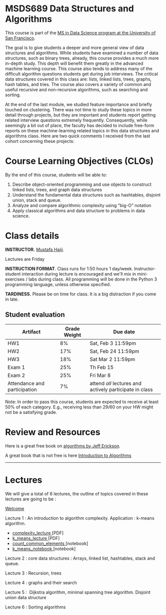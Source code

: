 MSDS689 Data Structures and Algorithms
=======

This course is part of the [MS in Data Science program at the University of San Francisco](https://www.usfca.edu/arts-sciences/graduate-programs/data-science).

The goal is to give students a deeper and more general view of data structures and algorithms. While students have examined a number of data structures, such as binary trees, already, this course provides a much more in-depth study. This depth will benefit them greatly in the advanced machine learning course. This course also tends to address many of the difficult algorithm questions students get during job interviews. The critical data structures covered in this class are: lists, linked lists, trees, graphs, hash tables, and tries. The course also covers a variety of common and useful recursive and non-recursive algorithms, such as searching and sorting.


At the end of the last module, we studied feature importance and briefly touched on clustering.  There was not time to study these topics in more detail through projects, but they are important and students report getting related interview questions extremely frequently. Consequently, while seemingly a bit out of place, the faculty has decided to include free-form reports on these machine-learning related topics in this data structures and algorithms class. Here are two quick comments I received from the last cohort concerning these projects:


# Course Learning Objectives (CLOs)

By the end of this course, students will be able to:

1. Describe object-oriented programming and use objects to construct linked lists, trees, and graph data structures
2. Understand the fundamental data structures such as hashtables, disjoint union, stack and queue.
3. Analyze and compare algorithmic complexity using “big-O” notation
4. Apply classical algorithms and data structure to problems in data science.
   



# Class details

**INSTRUCTOR.** [Mustafa Hajij](https://www.usfca.edu/faculty/mustafa-hajij).

<!--
* My office is room 607 @ 101 Howard
-->


Lectures are Friday 


**INSTRUCTION FORMAT**. Class runs for 1:50 hours 1 day/week. Instructor-student interaction during lecture is encouraged and we'll mix in mini-exercises / labs during class. All programming will be done in the Python 3 programming language, unless otherwise specified.

**TARDINESS.** Please be on time for class. It is a big distraction if you come in late.

## Student evaluation

| Artifact | Grade Weight | Due date |
|--------|--------|--------|
|HW1| 8% | Sat, Feb 3 11:59pm |
|HW2| 17% | Sat, Feb 24 11:59pm |
|HW3| 18% | Sat Mar 2 11:59pm |
|Exam 1| 25%| Th Feb 15 |
|Exam 2| 25%| Fri Mar 8 |
|Attendance and participation | 7%| attend _all_ lectures and actively participate in class  |


Note: In order to pass this course, students are expected to receive at least 50% of each category. E.g., receiving less than 29/60 on your HW might not be a satisfying grade.


# Review and Resources

Here is a great free book on [algorithms by Jeff Erickson](http://jeffe.cs.illinois.edu/teaching/algorithms/).

A great book that is not free is here [Introduction to Algorithms](https://www.amazon.com/Introduction-Algorithms-fourth-Thomas-Cormen/dp/026204630X/ref=sr_1_1?keywords=introduction+to+algorithms&qid=1674784191&sprefix=introduction+t%2Caps%2C174&sr=8-1)



__________________

# Lectures

We will give a total of 6 lectures, the outline of topics covered in these lectures are going to be : 

[Welcome](https://github.com/USFCA-MSDS/MSDS_689/blob/main/lectures/welcome_.pdf)

Lecture 1 : An introduction to algorithm complexity. Application : k-means algorithm. 

   * [ complexity_lecture ](https://github.com/USFCA-MSDS/MSDS_689/blob/main/lectures/complexity_.pdf)[PDF]
   * [ k_means_lecture ](https://github.com/USFCA-MSDS/MSDS_689/blob/main/lectures/K_means_lecture.pdf)[PDF]
   * [ count_common_elements ](https://github.com/USFCA-MSDS/MSDS_689/blob/main/notebooks/count_common_elements.ipynb)[notebook]
   * [ k_means_notebook ](https://github.com/USFCA-MSDS/MSDS_689/blob/main/notebooks/k_means.ipynb)[notebook]

Lecture 2 : core data structures : Arrays, linked list, hashtables, stack and queue. 

Lecture 3 : Recursion, trees

Lecture 4 : graphs and their search  

Lecture 5 :  Dijkstra algorithm, minimal spanning tree algorithm. Disjoint union data structure

Lecture 6 : Sorting algorithms



